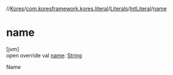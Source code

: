 //[Kores](../../../../index.md)/[com.koresframework.kores.literal](../../index.md)/[Literals](../index.md)/[IntLiteral](index.md)/[name](name.md)

# name

[jvm]\
open override val [name](name.md): [String](https://kotlinlang.org/api/latest/jvm/stdlib/kotlin/-string/index.html)

Name
